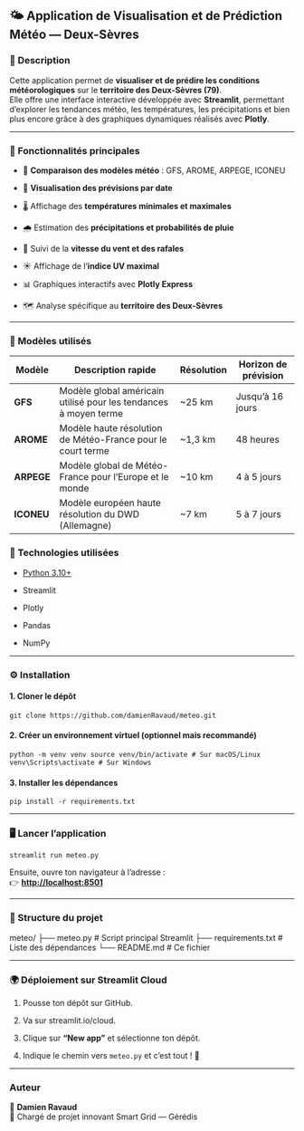## 🌤️ Application de Visualisation et de Prédiction Météo — Deux-Sèvres

### 📖 Description

Cette application permet de **visualiser et de prédire les conditions météorologiques** sur le **territoire des Deux-Sèvres (79)**.  
Elle offre une interface interactive développée avec **Streamlit**, permettant d’explorer les tendances météo, les températures, les précipitations et bien plus encore grâce à des graphiques dynamiques réalisés avec **Plotly**.

----------

### 🚀 Fonctionnalités principales

-  🔭 **Comparaison des modèles météo** : GFS, AROME, ARPEGE, ICONEU 

- 📅 **Visualisation des prévisions par date**
    
-   🌡️ Affichage des **températures minimales et maximales**
    
-   🌧️ Estimation des **précipitations et probabilités de pluie**
    
-   💨 Suivi de la **vitesse du vent et des rafales**
    
-   ☀️ Affichage de l’**indice UV maximal**
    
-   📊 Graphiques interactifs avec **Plotly Express**
    
-   🗺️ Analyse spécifique au **territoire des Deux-Sèvres**
    

----------

### 🧠 Modèles utilisés

| Modèle  | Description rapide | Résolution | Horizon de prévision |
|----------|--------------------|-------------|----------------------|
| **GFS** | Modèle global américain utilisé pour les tendances à moyen terme | ~25 km | Jusqu’à 16 jours |
| **AROME** | Modèle haute résolution de Météo-France pour le court terme | ~1,3 km | 48 heures |
| **ARPEGE** | Modèle global de Météo-France pour l’Europe et le monde | ~10 km | 4 à 5 jours |
| **ICONEU** | Modèle européen haute résolution du DWD (Allemagne) | ~7 km | 5 à 7 jours |



### 🧩 Technologies utilisées

-   [Python 3.10+](https://www.python.org/)
    
-   Streamlit
    
-   Plotly
    
-   Pandas
    
-   NumPy
    

----------

### ⚙️ Installation

#### 1. Cloner le dépôt

`git clone https://github.com/damienRavaud/meteo.git` 

#### 2. Créer un environnement virtuel (optionnel mais recommandé)

`python -m venv venv source venv/bin/activate # Sur macOS/Linux venv\Scripts\activate # Sur Windows` 

#### 3. Installer les dépendances

`pip install -r requirements.txt` 

----------

### 🖥️ Lancer l’application

`streamlit run meteo.py` 

Ensuite, ouvre ton navigateur à l’adresse :  
👉 **[http://localhost:8501](http://localhost:8501)**

----------

### 📂 Structure du projet

meteo/
├── meteo.py # Script principal Streamlit 
├── requirements.txt # Liste des dépendances 
└── README.md # Ce fichier

----------

### 🌍 Déploiement sur Streamlit Cloud

1.  Pousse ton dépôt sur GitHub.
    
2.  Va sur streamlit.io/cloud.
    
3.  Clique sur **“New app”** et sélectionne ton dépôt.
    
4.  Indique le chemin vers `meteo.py` et c’est tout ! 🎉
    

----------

### Auteur

👤 **Damien Ravaud**  
💼 Chargé de projet innovant Smart Grid — Gérédis
